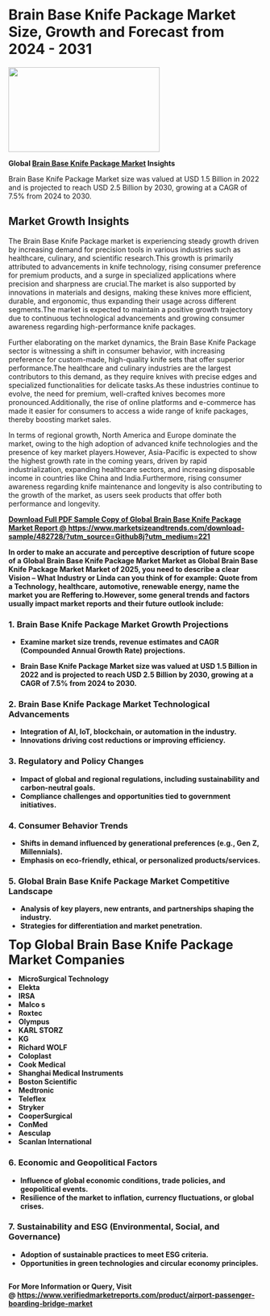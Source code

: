 <H1>Brain Base Knife Package Market Size, Growth and Forecast from 2024 - 2031</H1><img class="aligncenter size-medium wp-image-584254" src="https://thirdeyenews.in/wp-content/uploads/2024/09/Global-Market-Research-300x168.jpeg" alt="" width="300" height="168" /><p><strong>Global&nbsp;<a href="https://www.marketsizeandtrends.com/download-sample/482728/?utm_source=Github8j?utm_medium=221">Brain Base Knife Package Market</a> Insights</strong></p><p>Brain Base Knife Package Market size was valued at USD 1.5 Billion in 2022 and is projected to reach USD 2.5 Billion by 2030, growing at a CAGR of 7.5% from 2024 to 2030.</p><p><h2>Market Growth Insights</h2> <p>The Brain Base Knife Package market is experiencing steady growth driven by increasing demand for precision tools in various industries such as healthcare, culinary, and scientific research.This growth is primarily attributed to advancements in knife technology, rising consumer preference for premium products, and a surge in specialized applications where precision and sharpness are crucial.The market is also supported by innovations in materials and designs, making these knives more efficient, durable, and ergonomic, thus expanding their usage across different segments.The market is expected to maintain a positive growth trajectory due to continuous technological advancements and growing consumer awareness regarding high-performance knife packages.</p> <p><strong><a href="#"></a></strong></p> <p>Further elaborating on the market dynamics, the Brain Base Knife Package sector is witnessing a shift in consumer behavior, with increasing preference for custom-made, high-quality knife sets that offer superior performance.The healthcare and culinary industries are the largest contributors to this demand, as they require knives with precise edges and specialized functionalities for delicate tasks.As these industries continue to evolve, the need for premium, well-crafted knives becomes more pronounced.Additionally, the rise of online platforms and e-commerce has made it easier for consumers to access a wide range of knife packages, thereby boosting market sales.</p> <p>In terms of regional growth, North America and Europe dominate the market, owing to the high adoption of advanced knife technologies and the presence of key market players.However, Asia-Pacific is expected to show the highest growth rate in the coming years, driven by rapid industrialization, expanding healthcare sectors, and increasing disposable income in countries like China and India.Furthermore, rising consumer awareness regarding knife maintenance and longevity is also contributing to the growth of the market, as users seek products that offer both performance and longevity.</p> <p><strong><a href="#"></p><p><span class=""><strong>Download Full PDF Sample Copy of Global Brain Base Knife Package Market Report</strong> @ <a href="https://www.marketsizeandtrends.com/download-sample/482728/?utm_source=Github8j?utm_medium=221" target="_blank">https://www.marketsizeandtrends.com/download-sample/482728/?utm_source=Github8j?utm_medium=221</a></span></p><p>In order to make an accurate and perceptive description of future scope of a Global&nbsp;Brain Base Knife Package Market Market as Global&nbsp;Brain Base Knife Package Market Market of 2025, you need to describe a clear Vision &ndash; What Industry or Linda can you think of for example: Quote from a Technology, healthcare, automotive, renewable energy, name the market you are Reffering to.However, some general trends and factors usually impact market reports and their future outlook include:</p><h3>1.&nbsp;<strong>Brain Base Knife Package Market Growth Projections</strong></h3><ul><li>Examine market size trends, revenue estimates and CAGR (Compounded Annual Growth Rate) projections.</li><li><p>Brain Base Knife Package Market size was valued at USD 1.5 Billion in 2022 and is projected to reach USD 2.5 Billion by 2030, growing at a CAGR of 7.5% from 2024 to 2030.</p></li></ul><h3>2.&nbsp;<strong>Brain Base Knife Package Market Technological Advancements</strong></h3><ul><li>Integration of AI, IoT, blockchain, or automation in the industry.</li><li>Innovations driving cost reductions or improving efficiency.</li></ul><h3>3.&nbsp;<strong>Regulatory and Policy Changes</strong></h3><ul><li>Impact of global and regional regulations, including sustainability and carbon-neutral goals.</li><li>Compliance challenges and opportunities tied to government initiatives.</li></ul><h3>4.&nbsp;<strong>Consumer Behavior Trends</strong></h3><ul><li>Shifts in demand influenced by generational preferences (e.g., Gen Z, Millennials).</li><li>Emphasis on eco-friendly, ethical, or personalized products/services.</li></ul><h3>5.&nbsp;<strong>Global Brain Base Knife Package Market Competitive Landscape</strong></h3><ul><li>Analysis of key players, new entrants, and partnerships shaping the industry.</li><li>Strategies for differentiation and market penetration.</li></ul><p data-pm-slice="1 1 []"><span style="color: inherit; font-family: inherit; font-size: 25px;">Top Global Brain Base Knife Package Market Companies</span></p><div class="" data-test-id=""><p><li>MicroSurgical Technology</li><li> Elekta</li><li> IRSA</li><li> Malco s</li><li> Roxtec</li><li> Olympus</li><li> KARL STORZ</li><li> KG</li><li> Richard WOLF</li><li> Coloplast</li><li> Cook Medical</li><li> Shanghai Medical Instruments</li><li> Boston Scientific</li><li> Medtronic</li><li> Teleflex</li><li> Stryker</li><li> CooperSurgical</li><li> ConMed</li><li> Aesculap</li><li> Scanlan International</li></p></div><h3>6.&nbsp;<strong>Economic and Geopolitical Factors</strong></h3><ul><li>Influence of global economic conditions, trade policies, and geopolitical events.</li><li>Resilience of the market to inflation, currency fluctuations, or global crises.</li></ul><h3>7.&nbsp;<strong>Sustainability and ESG (Environmental, Social, and Governance)</strong></h3><ul><li>Adoption of sustainable practices to meet ESG criteria.</li><li>Opportunities in green technologies and circular economy principles.</li></ul><h2><strong style="font-size: 14px;">For More Information or Query, Visit @&nbsp;</strong><a style="background-color: #ffffff; font-size: 14px;" href="https://www.marketsizeandtrends.com/report/brain-base-knife-package-market/" target="_blank">https://www.verifiedmarketreports.com/product/airport-passenger-boarding-bridge-market</a></h2>